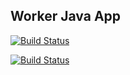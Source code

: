 ## Worker Java App

[![Build Status](http://18.213.161.182:8080/buildStatus/icon?job=instavote%2Fworker-build&Subject=Build&color=blue)](http://18.213.161.182:8080/job/instavote/job/worker-build/)

[![Build Status](http://18.213.161.182:8080/buildStatus/icon?job=instavote%2Fworker-test&subject=UnitTest)](http://18.213.161.182:8080/job/instavote/job/worker-test/)
